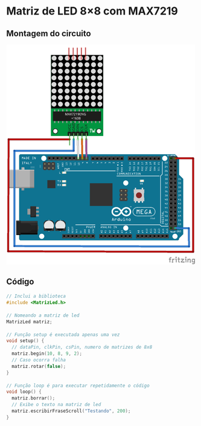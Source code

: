 # Matriz de LED 8×8 com MAX7219

## Montagem do circuito

<img src = "matriz.png" alt = "Circuito mmatriz" width = 500 />

## Código

```C
// Inclui a biblioteca
#include <MatrizLed.h>

// Nomeando a matriz de led
MatrizLed matriz;

// Função setup é executada apenas uma vez
void setup() {
  // dataPin, clkPin, csPin, numero de matrizes de 8x8
  matriz.begin(10, 8, 9, 2); 
  // Caso ocorra falha
  matriz.rotar(false); 
}

// Função loop é para executar repetidamente o código
void loop() {
  matriz.borrar();
  // Exibe o texto na matriz de led
  matriz.escribirFraseScroll("Testando", 200); 
}
```
